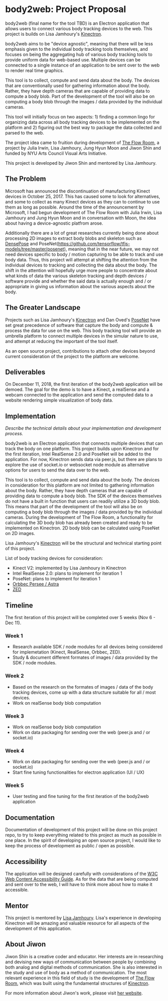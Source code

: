 # body2web: Project Proposal

body2web (final name for the tool TBD) is an Electron application that allows users to connect various body tracking devices to the web. This project is builds on Lisa Jamhoury's [Kinectron](http://kinectron.github.io).

body2web aims to be "device agnostic", meaning that there will be less emphasis given to the individual body tracking tools themselves, and focuses on being the aggregating hub of various body tracking tools to provide uniform data for web-based use. Multiple devices can be connected to a single instance of an application to be sent over to the web to render real time graphics.

This tool is to collect, compute and send data about the body. The devices that are conventionally used for gathering information about the body. Rather, they have depth cameras that are capable of providing data to compute a body blob. Part of the development of the tool will also be on computing a body blob through the images / data provided by the individual cameras.

This tool will initially focus on two aspects: 1) finding a common lingo for organizing data across all body tracking devices to be implemented on the platform and 2) figuring out the best way to package the data collected and parsed to the web.

The project idea came to fruition during development of [The Flow Room](https://github.com/js6450/theFlowRoom), a project by Julia Irwin, Lisa Jamhoury, Jung Hyun Moon and Jiwon Shin and funded by NYU Arts Council Visual Arts Initiative.

This project is developed by Jiwon Shin and mentored by Lisa Jamhoury.

## The Problem

Microsoft has announced the discontinuation of manufacturing Kinect devices in October 25, 2017. This has caused some to look for alternatives, and some to collect as many Kinect devices as they can to continue to use them as long as possible. Around the time of the announcement by Microsoft, I had begun development of The Flow Room with Julia Irwin, Lisa Jamhoury and Jung Hyun Moon and in conversation with Moon, the idea about having a device-agnostic platfrom arose. 

Additionally there are a lot of great researches currently being done about processing 2D images to extract body blobs and skeleton such as [DensePose](http://densepose.org/) and PoseNet(https://github.com/tensorflow/tfjs-models/tree/master/posenet), meaning that in the near future, we may not need devices specific to body / motion capturing to be able to track and use body data. Thus, this project will attempt at shifting the attention from the individual devices to tracking and collecting the data about the body. The shift in the attention will hopefully urge more people to concentrate about what kinds of data the various skeleton tracking and depth devices / software provide and whether the said data is actually enough and / or appropriate in giving us information about the various aspects about the body.

## The Greater Landscape

Projects such as Lisa Jamhoury's [Kinectron](http://kinectron.github.io) and Dan Oved's [PoseNet](https://github.com/tensorflow/tfjs-models/tree/master/posenet) have set great precedence of software that capture the body and compute & process the data for use on the web. This body tracking tool will provide an umbrella platform to connect multiple devices in the simular nature to use, and attempt at reducing the important of the tool itself.

As an open source project, contributions to attach other devices beyond current consideration of the project to the platform are welcome.

## Deliverables

On December 11, 2018, the first iteration of the body2web application will be demoed. The goal for the demo is to have a Kinect, a realSense and a webcam connected to the application and send the computed data to a website rendering simple visualization of body data.

## Implementation

_Describe the technical details about your implementation and development process._

body2web is an Electron application that connects multiple devices that can track the body on one platform. This project builds upon Kinectron and for the first iteration, Intel RealSense 2.0 and PoseNet will be added to the application. For now, Kinectron sends data via peer.js, but there are plans to explore the use of socket.io or websocket node module as alternative options for users to send the data over to the web.

This tool is to collect, compute and send data about the body. The devices in consideration for this platform are not limited to gathering information about the body. Rather, they have depth cameras that are capable of providing data to compute a body blob. The SDK of the devices themselves do not have a built in function that users can readily utilize a 3D body blob. This means that part of the development of the tool will also be on computing a body blob through the images / data provided by the individual cameras. During the development of The Flow Room, a functionality for calculating the 3D body blob has already been created and ready to be implemented on Kinectron. 2D body blob can be calculated using PoseNet on 2D images.

Lisa Jamhoury's [Kinectron](http://kinectron.github.io) will be the structural and technical starting point of this project.

List of body tracking devices for consideration:
* Kinect V2: implemented by Lisa Jamhoury in Kinectron
* Intel RealSense 2.0: plans to implement for iteration 1
* PoseNet: plans to implement for iteration 1
* [Orbbec Persee / Astra](https://orbbec3d.com/products/)
* [ZED](https://www.stereolabs.com/zed/)

## Timeline

The first iteration of this project will be completed over 5 weeks (Nov 6 - Dec 11).

### Week 1
* Research available SDK / node modules for all devices being considered for implemetation (Kinect, RealSense, Orbbec, ZED).
* Study & document different formates of images / data provided by the SDK / node modules.

### Week 2
* Based on the research on the formates of images / data of the body tracking devices, come up with a data structure suitable for all / most devices.
* Work on realSense body blob computation

### Week 3
* Work on realSense body blob computation
* Work on data packaging for sending over the web (peer.js and / or socket.io)

### Week 4
* Work on data packaging for sending over the web (peer.js and / or socket.io)
* Start fine tuning functionalities for electron application (UI / UX)

### Week 5
* User testing and fine tuning for the first iteration of the body2web application

## Documentation

Documentation of development of this project will be done on this project repo, to try to keep everything related to this project as much as possible in one place. In the spirit of developing an open source project, I would like to keep the process of development as public / open as possible.

## Accessibility

The application will be designed carefully with considerations of the [W3C Web Content Accessibility Guide](https://www.w3.org/WAI/standards-guidelines/wcag/). As for the data that are being computed and sent over to the web, I will have to think more about how to make it accessible. 

## Mentor

This project is mentored by [Lisa Jamhoury](http://lisajamhoury.com/). Lisa's experience in developing Kinectron will be amazing and valuable resource for all aspects of the development of this application. 

## About Jiwon

Jiwon Shin is a creative coder and educator. Her interests are in researching and devising new ways of communication between people by combining both analog and digital methods of communication. She is also interested in the study and use of body as a method of communication. The most relevant experience in this field of study is the development of [The Flow Room](https://github.com/js6450/theFlowRoom), which was built using the fundamental structures of [Kinectron](http://kinectron.github.io). 

For more information about Jiwon's work, please visit [her website](http://jiwonshin.com).


